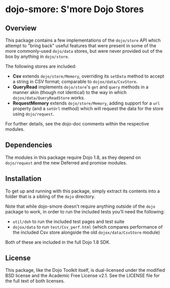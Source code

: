 # dojo-smore: S'more Dojo Stores

## Overview

This package contains a few implementations of the `dojo/store` API which
attempt to "bring back" useful features that were present in some of the more
commonly-used `dojo/data` stores, but were never provided out of the box by
anything in `dojo/store`.

The following stores are included:

* **Csv** extends `dojo/store/Memory`, overriding its `setData` method to
  accept a string in CSV format; comparable to `dojox/data/CsvStore`.
* **QueryRead** implements `dojo/store`'s `get` and `query` methods in a manner
  akin (though not identical) to the way in which `dojox/data/QueryReadStore`
  works.
* **RequestMemory** extends `dojo/store/Memory`, adding support for a `url`
  property (and a `setUrl` method) which will request the data for the store
  using `dojo/request`.

For further details, see the dojo-doc comments within the respective modules.

## Dependencies

The modules in this package require Dojo 1.8, as they depend on
`dojo/request` and the new Deferred and promise modules.

## Installation

To get up and running with this package, simply extract its contents into a
folder that is a sibling of the `dojo` directory.

Note that while dojo-smore doesn't require anything outside of the `dojo`
package to work, in order to run the included tests you'll need the following:

* `util/doh` to run the included test pages and test suite
* `dojox/data` to run `test/Csv_perf.html` (which compares performance of
  the included Csv store alongside the old `dojox/data/CsvStore` module)

Both of these are included in the full Dojo 1.8 SDK.

## License

This package, like the Dojo Toolkit itself, is dual-licensed under the
modified BSD license and the Academic Free License v2.1.
See the LICENSE file for the full text of both licenses.